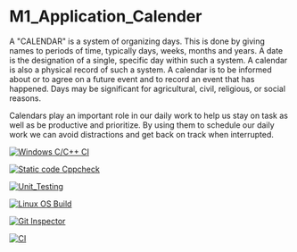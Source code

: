 # M1_Application_Calender

A "CALENDAR" is a system of organizing days. This is done by giving names to periods of time, typically days, weeks, months and years. A date is the designation of a single, specific day within such a system. A calendar is also a physical record of such a system. A calendar is to be informed about or to agree on a future event and to record an event that has happened. Days may be significant for agricultural, civil, religious, or social reasons.

Calendars play an important role in our daily work to help us stay on task as well as be productive and prioritize. By using them to schedule our daily work we can avoid distractions and get back on track when interrupted.

[![Windows C/C++ CI](https://github.com/ViyyapuSirisha/M1_Application_Calender/actions/workflows/Windows_c-cpp.yml/badge.svg)](https://github.com/ViyyapuSirisha/M1_Application_Calender/actions/workflows/Windows_c-cpp.yml)

[![Static code Cppcheck](https://github.com/ViyyapuSirisha/M1_Application_Calender/actions/workflows/cppcheck.yml/badge.svg)](https://github.com/ViyyapuSirisha/M1_Application_Calender/actions/workflows/cppcheck.yml)

[![Unit_Testing](https://github.com/ViyyapuSirisha/M1_Application_Calender/actions/workflows/Unit_Testing.yml/badge.svg)](https://github.com/ViyyapuSirisha/M1_Application_Calender/actions/workflows/Unit_Testing.yml)

[![Linux OS Build](https://github.com/ViyyapuSirisha/M1_Application_Calender/actions/workflows/Build_Linux.yml/badge.svg)](https://github.com/ViyyapuSirisha/M1_Application_Calender/actions/workflows/Build_Linux.yml)

[![Git Inspector](https://github.com/ViyyapuSirisha/M1_Application_Calender/actions/workflows/Git_Inspector.yml/badge.svg)](https://github.com/ViyyapuSirisha/M1_Application_Calender/actions/workflows/Git_Inspector.yml)

[![CI](https://github.com/ViyyapuSirisha/M1_Application_Calender/actions/workflows/main.yml/badge.svg)](https://github.com/ViyyapuSirisha/M1_Application_Calender/actions/workflows/main.yml)
